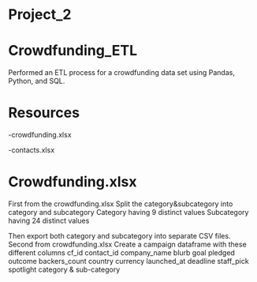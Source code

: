 # Project_2
# Crowdfunding_ETL
Performed an ETL process for a crowdfunding data set using Pandas, Python, and SQL.
# Resources
-crowdfunding.xlsx

-contacts.xlsx
# Crowdfunding.xlsx
First from the crowdfunding.xlsx
	Split the category&subcategory into category and subcategory
  	Category having 9 distinct values
  	Subcategory having 24 distinct values
    
  Then export both category and subcategory into separate CSV files.
Second from crowdfunding.xlsx
  Create a campaign dataframe with these different columns
    cf_id	contact_id	company_name	blurb	goal	pledged	outcome	backers_count	country	currency	launched_at	deadline   staff_pick	spotlight	category & sub-category
  
